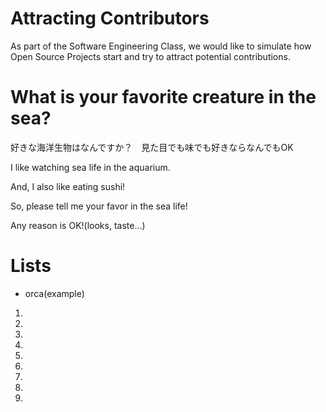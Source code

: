 # Attracting Contributors
As part of the Software Engineering Class, we would like to simulate how Open Source Projects start and try to attract potential contributions.

# What is your favorite creature in the sea?
好きな海洋生物はなんですか？　見た目でも味でも好きならなんでもOK

I like watching sea life in the aquarium.

And, I also like eating sushi!

So, please tell me your favor in the sea life!

Any reason is OK!(looks, taste...)

# Lists
- orca(example)
1. 
2. 
3.
4.
6. 
7. 
8. 
9. 
10. 
